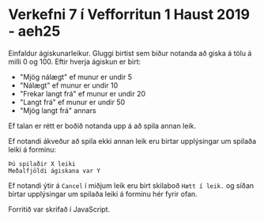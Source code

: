 # Verkefni 7 í Vefforritun 1 Haust 2019 - aeh25

Einfaldur ágiskunarleikur. Gluggi birtist sem biður notanda að giska á tölu á milli 0 og 100. Eftir hverja ágiskun er birt:
* "Mjög nálægt" ef munur er undir 5
* "Nálægt" ef munur er undir 10
* "Frekar langt frá" ef munur er undir 20
* "Langt frá" ef munur er undir 50
* "Mjög langt frá" annars

Ef talan er rétt er boðið notanda upp á að spila annan leik.

Ef notandi ákveður að spila ekki annan leik eru birtar upplýsingar um spilaða leiki á forminu:

```text
Þú spilaðir X leiki
Meðalfjöldi ágiskana var Y
```

Ef notandi ýtir á `Cancel` í miðjum leik eru birt skilaboð `Hætt í leik.` og síðan birtar upplýsingar um spilaða 
leiki á forminu hér fyrir ofan.

Forritið var skrifað í JavaScript.
